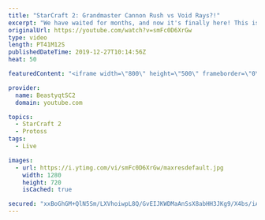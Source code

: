 ```yaml
---
title: "StarCraft 2: Grandmaster Cannon Rush vs Void Rays?!"
excerpt: "We have waited for months, and now it's finally here! This is the VOID RAYS to GRANDMASTER series! With the new balance changes to speedy Void Rays in the latest patch, we can now begin the series right! At this point in the series, we are introducing other units into the composition to make the games"
originalUrl: https://youtube.com/watch?v=smFc0D6XrGw
type: video
length: PT41M12S
publishedDateTime: 2019-12-27T10:14:56Z
heat: 50

featuredContent: "<iframe width=\"800\" height=\"500\" frameborder=\"0\" src=\"https://www.youtube.com/embed/smFc0D6XrGw\" allow=\"accelerometer; autoplay; encrypted-media; gyroscope; picture-in-picture\" allowfullscreen></iframe>"

provider:
  name: BeastyqtSC2
  domain: youtube.com

topics:
  - StarCraft 2
  - Protoss
tags:
  - Live

images:
  - url: https://i.ytimg.com/vi/smFc0D6XrGw/maxresdefault.jpg
    width: 1280
    height: 720
    isCached: true

secured: "xxBoGhGM+QlN5Sm/LXVhoiwpL8Q/GvEIJKWDMaAnSsX8abHH3JKg9/X4bs/iAJUWk3jeV1ZXJtxRF3yJOvM/jU6R9OoSfXIe3EAw7L1OS0brvIMuqb2zua7wiHQLBdInJe64bBHcmY4N+yXxKsNujktK3SBKYDmYfQky7cQx2TI0RD1C8FJWSkMYw1ZKe3NvcScA8RECj4Ny1Dlx6Iq6kdr1hyvx+tID4kUpKpO9qxdcQbnvAk+B7UhU1UYfGrLxE5pKot+qN5MBZYi11lEtkX3gWmenCmlO72OQV4ZvbUIs56lCMqEZnaQH5N+qMn2kpZrnDEw0PwG0sNtW7poHOKiQqrY6oEBMHtHlieXVvqJyK31/VCOYRwKhQ4PcsnU3+0EnWF+Vvw+Xpg1pgp5WokHzv0NpPPFuKMC0ml8fKJA=;I0eVVc7H664IDOoGHBBW1g=="
---
```


